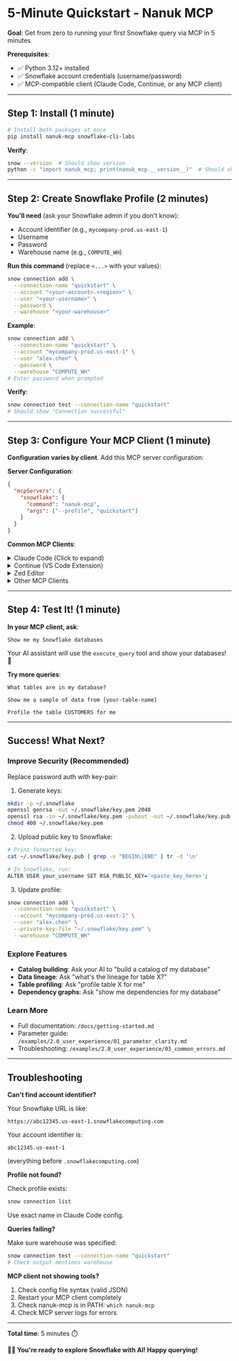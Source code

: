# 5-Minute Quickstart - Nanuk MCP

**Goal**: Get from zero to running your first Snowflake query via MCP in 5 minutes

**Prerequisites**:
- ✅ Python 3.12+ installed
- ✅ Snowflake account credentials (username/password)
- ✅ MCP-compatible client (Claude Code, Continue, or any MCP client)

---

## Step 1: Install (1 minute)

```bash
# Install both packages at once
pip install nanuk-mcp snowflake-cli-labs
```

**Verify**:
```bash
snow --version  # Should show version
python -c "import nanuk_mcp; print(nanuk_mcp.__version__)"  # Should show 2.0.0
```

---

## Step 2: Create Snowflake Profile (2 minutes)

**You'll need** (ask your Snowflake admin if you don't know):
- Account identifier (e.g., `mycompany-prod.us-east-1`)
- Username
- Password
- Warehouse name (e.g., `COMPUTE_WH`)

**Run this command** (replace `<...>` with your values):
```bash
snow connection add \
  --connection-name "quickstart" \
  --account "<your-account>.<region>" \
  --user "<your-username>" \
  --password \
  --warehouse "<your-warehouse>"
```

**Example**:
```bash
snow connection add \
  --connection-name "quickstart" \
  --account "mycompany-prod.us-east-1" \
  --user "alex.chen" \
  --password \
  --warehouse "COMPUTE_WH"
# Enter password when prompted
```

**Verify**:
```bash
snow connection test --connection-name "quickstart"
# Should show "Connection successful"
```

---

## Step 3: Configure Your MCP Client (1 minute)

**Configuration varies by client**. Add this MCP server configuration:

**Server Configuration**:
```json
{
  "mcpServers": {
    "snowflake": {
      "command": "nanuk-mcp",
      "args": ["--profile", "quickstart"]
    }
  }
}
```

**Common MCP Clients**:

<details>
<summary>Claude Code (Click to expand)</summary>

**Config file location**:
```bash
# macOS/Linux:
~/Library/Application Support/Claude/claude_desktop_config.json

# Windows:
%APPDATA%\Claude\claude_desktop_config.json
```

Restart Claude Code after editing.
</details>

<details>
<summary>Continue (VS Code Extension)</summary>

**Config file location**:
```bash
# macOS/Linux:
~/.continue/config.json

# Windows:
%USERPROFILE%\.continue\config.json
```

Reload VS Code window after editing.
</details>

<details>
<summary>Zed Editor</summary>

**Config via Settings UI**:
1. Open Zed → Settings → MCP Servers
2. Add server with command `nanuk-mcp` and args `["--profile", "quickstart"]`

Or edit config file directly:
```bash
~/.config/zed/settings.json
```
</details>

<details>
<summary>Other MCP Clients</summary>

Refer to your client's documentation for MCP server configuration.
The server configuration is always:
- Command: `nanuk-mcp`
- Args: `["--profile", "quickstart"]`
</details>

---

## Step 4: Test It! (1 minute)

**In your MCP client, ask**:
```
Show me my Snowflake databases
```

Your AI assistant will use the `execute_query` tool and show your databases! 🎉

**Try more queries**:
```
What tables are in my database?
```

```
Show me a sample of data from [your-table-name]
```

```
Profile the table CUSTOMERS for me
```

---

## Success! What Next?

### Improve Security (Recommended)

Replace password auth with key-pair:

1. Generate keys:
```bash
mkdir -p ~/.snowflake
openssl genrsa -out ~/.snowflake/key.pem 2048
openssl rsa -in ~/.snowflake/key.pem -pubout -out ~/.snowflake/key.pub
chmod 400 ~/.snowflake/key.pem
```

2. Upload public key to Snowflake:
```bash
# Print formatted key:
cat ~/.snowflake/key.pub | grep -v "BEGIN\|END" | tr -d '\n'

# In Snowflake, run:
ALTER USER your_username SET RSA_PUBLIC_KEY='<paste_key_here>';
```

3. Update profile:
```bash
snow connection add \
  --connection-name "quickstart" \
  --account "mycompany-prod.us-east-1" \
  --user "alex.chen" \
  --private-key-file "~/.snowflake/key.pem" \
  --warehouse "COMPUTE_WH"
```

### Explore Features

- **Catalog building**: Ask your AI to "build a catalog of my database"
- **Data lineage**: Ask "what's the lineage for table X?"
- **Table profiling**: Ask "profile table X for me"
- **Dependency graphs**: Ask "show me dependencies for my database"

### Learn More

- Full documentation: `/docs/getting-started.md`
- Parameter guide: `/examples/2.0_user_experience/01_parameter_clarity.md`
- Troubleshooting: `/examples/2.0_user_experience/03_common_errors.md`

---

## Troubleshooting

**Can't find account identifier?**

Your Snowflake URL is like:
```
https://abc12345.us-east-1.snowflakecomputing.com
```

Your account identifier is:
```
abc12345.us-east-1
```
(everything before `.snowflakecomputing.com`)

**Profile not found?**

Check profile exists:
```bash
snow connection list
```

Use exact name in Claude Code config.

**Queries failing?**

Make sure warehouse was specified:
```bash
snow connection test --connection-name "quickstart"
# Check output mentions warehouse
```

**MCP client not showing tools?**

1. Check config file syntax (valid JSON)
2. Restart your MCP client completely
3. Check nanuk-mcp is in PATH: `which nanuk-mcp`
4. Check MCP server logs for errors

---

**Total time**: 5 minutes ⏱️

**🐻‍❄️ You're ready to explore Snowflake with AI! Happy querying!**
